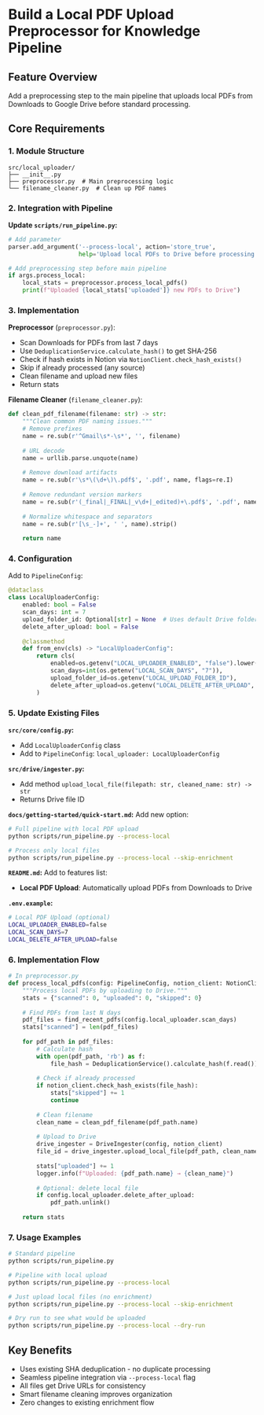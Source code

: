 # Build a Local PDF Upload Preprocessor for Knowledge Pipeline

## Feature Overview
Add a preprocessing step to the main pipeline that uploads local PDFs from Downloads to Google Drive before standard processing.

## Core Requirements

### 1. Module Structure
```
src/local_uploader/
├── __init__.py
├── preprocessor.py  # Main preprocessing logic
└── filename_cleaner.py  # Clean up PDF names
```

### 2. Integration with Pipeline

**Update `scripts/run_pipeline.py`:**
```python
# Add parameter
parser.add_argument('--process-local', action='store_true', 
                    help='Upload local PDFs to Drive before processing')

# Add preprocessing step before main pipeline
if args.process_local:
    local_stats = preprocessor.process_local_pdfs()
    print(f"Uploaded {local_stats['uploaded']} new PDFs to Drive")
```

### 3. Implementation

**Preprocessor** (`preprocessor.py`):
- Scan Downloads for PDFs from last 7 days
- Use `DeduplicationService.calculate_hash()` to get SHA-256
- Check if hash exists in Notion via `NotionClient.check_hash_exists()`
- Skip if already processed (any source)
- Clean filename and upload new files
- Return stats

**Filename Cleaner** (`filename_cleaner.py`):
```python
def clean_pdf_filename(filename: str) -> str:
    """Clean common PDF naming issues."""
    # Remove prefixes
    name = re.sub(r'^Gmail\s*-\s*', '', filename)
    
    # URL decode
    name = urllib.parse.unquote(name)
    
    # Remove download artifacts
    name = re.sub(r'\s*\(\d+\)\.pdf$', '.pdf', name, flags=re.I)
    
    # Remove redundant version markers
    name = re.sub(r'(_final|_FINAL|_v\d+|_edited)+\.pdf$', '.pdf', name, flags=re.I)
    
    # Normalize whitespace and separators
    name = re.sub(r'[\s_-]+', ' ', name).strip()
    
    return name
```

### 4. Configuration
Add to `PipelineConfig`:
```python
@dataclass
class LocalUploaderConfig:
    enabled: bool = False
    scan_days: int = 7
    upload_folder_id: Optional[str] = None  # Uses default Drive folder if None
    delete_after_upload: bool = False
    
    @classmethod
    def from_env(cls) -> "LocalUploaderConfig":
        return cls(
            enabled=os.getenv("LOCAL_UPLOADER_ENABLED", "false").lower() == "true",
            scan_days=int(os.getenv("LOCAL_SCAN_DAYS", "7")),
            upload_folder_id=os.getenv("LOCAL_UPLOAD_FOLDER_ID"),
            delete_after_upload=os.getenv("LOCAL_DELETE_AFTER_UPLOAD", "false").lower() == "true"
        )
```

### 5. Update Existing Files

**`src/core/config.py`:**
- Add `LocalUploaderConfig` class
- Add to `PipelineConfig`: `local_uploader: LocalUploaderConfig`

**`src/drive/ingester.py`:**
- Add method `upload_local_file(filepath: str, cleaned_name: str) -> str`
- Returns Drive file ID

**`docs/getting-started/quick-start.md`:**
Add new option:
```bash
# Full pipeline with local PDF upload
python scripts/run_pipeline.py --process-local

# Process only local files
python scripts/run_pipeline.py --process-local --skip-enrichment
```

**`README.md`:**
Add to features list:
- **Local PDF Upload**: Automatically upload PDFs from Downloads to Drive

**`.env.example`:**
```bash
# Local PDF Upload (optional)
LOCAL_UPLOADER_ENABLED=false
LOCAL_SCAN_DAYS=7
LOCAL_DELETE_AFTER_UPLOAD=false
```

### 6. Implementation Flow
```python
# In preprocessor.py
def process_local_pdfs(config: PipelineConfig, notion_client: NotionClient) -> Dict[str, int]:
    """Process local PDFs by uploading to Drive."""
    stats = {"scanned": 0, "uploaded": 0, "skipped": 0}
    
    # Find PDFs from last N days
    pdf_files = find_recent_pdfs(config.local_uploader.scan_days)
    stats["scanned"] = len(pdf_files)
    
    for pdf_path in pdf_files:
        # Calculate hash
        with open(pdf_path, 'rb') as f:
            file_hash = DeduplicationService().calculate_hash(f.read())
        
        # Check if already processed
        if notion_client.check_hash_exists(file_hash):
            stats["skipped"] += 1
            continue
        
        # Clean filename
        clean_name = clean_pdf_filename(pdf_path.name)
        
        # Upload to Drive
        drive_ingester = DriveIngester(config, notion_client)
        file_id = drive_ingester.upload_local_file(pdf_path, clean_name)
        
        stats["uploaded"] += 1
        logger.info(f"Uploaded: {pdf_path.name} → {clean_name}")
        
        # Optional: delete local file
        if config.local_uploader.delete_after_upload:
            pdf_path.unlink()
    
    return stats
```

### 7. Usage Examples
```bash
# Standard pipeline
python scripts/run_pipeline.py

# Pipeline with local upload
python scripts/run_pipeline.py --process-local

# Just upload local files (no enrichment)
python scripts/run_pipeline.py --process-local --skip-enrichment

# Dry run to see what would be uploaded
python scripts/run_pipeline.py --process-local --dry-run
```

## Key Benefits
- Uses existing SHA deduplication - no duplicate processing
- Seamless pipeline integration via `--process-local` flag
- All files get Drive URLs for consistency
- Smart filename cleaning improves organization
- Zero changes to existing enrichment flow